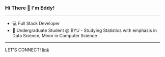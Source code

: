 ### Hi There 👋 I'm Eddy!
---
 - 💻 Full Stack Developer
 - 🏫 Undergraduate Student @ BYU - Studying Statistics with emphasis in Data Science, Minor in Computer Science


---
LET'S CONNECT!
[link]([http://example.com](https://www.linkedin.com/in/eddy-wg-kim/))
